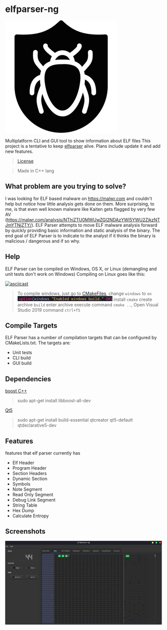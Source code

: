 # elfparser-ng

![Icon](src/ui/icon_72529.png)

Multiplatform CLI and GUI tool to show information about ELF files
This project is a tentative to keep [elfparser](https://github.com/jacob-baines/elfparser) alive. Plans include update it and add new features.

> [License](LICENSE)

> Made in C++ lang
## What problem are you trying to solve?
I was looking for ELF based malware on https://malwr.com and couldn't help but notice how little analysis gets done on them. More surprising, to me, is that even well known malware like Kaiten gets flagged by very few AV (https://malwr.com/analysis/NThiZTU0MWUwZGI2NDAzYWI5YWU2ZjkzNTJmYTNjZTY/). ELF Parser attempts to move ELF malware analysis forward by quickly providing basic information and static analysis of the binary. The end goal of ELF Parser is to indicate to the analyst if it thinks the binary is malicious / dangerous and if so why.

## Help

ELF Parser can be compiled on Windows, OS X, or Linux (demangling and unit tests don't work on Windows) Compiling on Linux goes like this:

[![asciicast](https://asciinema.org/a/444072.svg)](https://asciinema.org/a/444072)


>To compile windows, just go to [CMakeFiles](CMakeLists.txt), change `windows` to `on`
![Windows](assets/compiler_windows.png) install `cmake` create archive `build` enter archive
execute command `cmake ..`, Open Visual Studio 2019 command `ctrl+f5`

## Compile Targets
ELF Parser has a number of compilation targets that can be configured by CMakeLists.txt. The targets are:
* Unit tests
* CLI build
* GUI build

## Dependencies

[boost C++](http://robots.uc3m.es/installation-guides/install-boost.html#install-boost-windows)
> sudo apt-get install libboost-all-dev


[Qt5](https://www.qt.io/download-open-source)
> sudo apt-get install build-essential qtcreator qt5-default  qtdeclarative5-dev

## Features
features that elf parser currently has

* Elf Header
* Program Header
* Section Headers
* Dynamic Section
* Symbols
* Note Segment
* Read Only Segment
* Debug Link Segment
* String Table
* Hex Dump
* Calculate Entropy

## Screenshots

![Img](assets/elfparser-ng.png)
